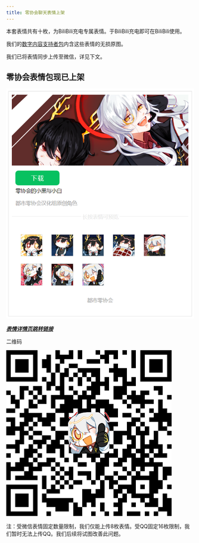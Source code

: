 ```yaml
---
title: 零协会聊天表情上架
---
```


本套表情共有十枚，为BiliBili充电专属表情。于BiliBili充电即可在BiliBili使用。

我们的[数字内容支持者包](https://www.zeroasso.top/docs/community/patron)内含这些表情的无损原图。

我们已将表情同步上传至微信，详见下文。

## 零协会表情包现已上架

![image](/img/page/emotes_weixin.png)

[***表情详情页跳转链接***](https://w.url.cn/s/AiogxAp#wechat_redirect)

二维码

![image](/img/page/emotes_weixin_qr.png)

注：受微信表情固定数量限制，我们仅能上传8枚表情。受QQ固定16枚限制，我们暂时无法上传QQ。我们后续将试图改善此问题。